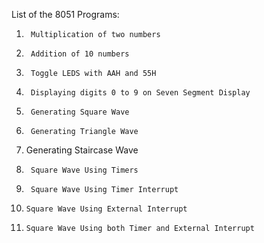 List of the 8051 Programs:

1.		Multiplication of two numbers

2.		Addition of 10 numbers

3.		Toggle LEDS with AAH and 55H

4.		Displaying digits 0 to 9 on Seven Segment Display

5.		Generating Square Wave

6.		Generating Triangle Wave

7. 	Generating Staircase Wave

8.		Square Wave Using Timers

9.		Square Wave Using Timer Interrupt

10. 	Square Wave Using External Interrupt

11. 	Square Wave Using both Timer and External Interrupt